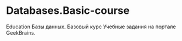 # Databases.Basic-course
Education
Базы данных. Базовый курс
Учебные задания на портале GeekBrains.
